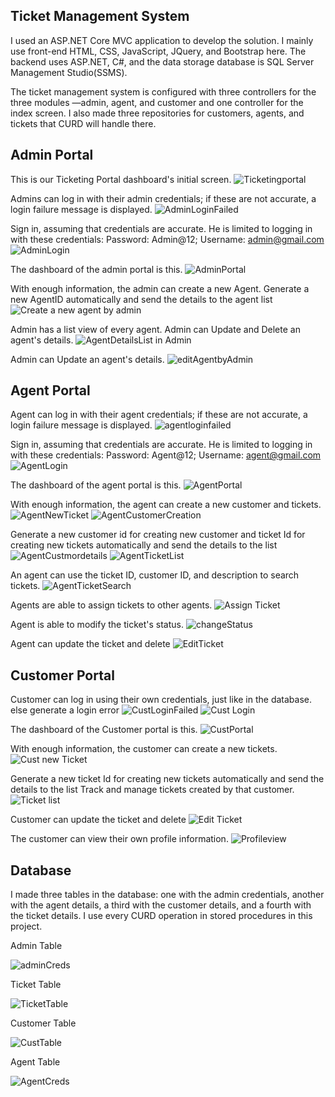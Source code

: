 Ticket Management System
-------------------------------------------------------------------------------------------------------------------------------------------------------------------------------------------------------------

I used an ASP.NET Core MVC application to develop the solution. I mainly use front-end HTML, CSS, JavaScript, JQuery, and Bootstrap here. The backend uses ASP.NET, C#, and the data storage database is SQL Server Management Studio(SSMS). 

The ticket management system is configured with three controllers for the three modules —admin, agent, and customer and one controller for the index screen. I also made three repositories for customers, agents, and tickets that CURD will handle there.


Admin Portal
-------------------------------------------------------------------------------------------------------------------------------------------------------------------------------------------------------------
This is our Ticketing Portal dashboard's initial screen.
![Ticketingportal](https://github.com/akhilkurup194/Ticketing_Sysytem/assets/174370832/f14b9a0c-0680-48a8-9d1a-ee32e0e1e8b6)

Admins can log in with their admin credentials; if these are not accurate, a login failure message is displayed. 
![AdminLoginFailed](https://github.com/akhilkurup194/Ticketing_Sysytem/assets/174370832/7a47a1e4-511e-4dc5-8179-3d43a5cee608)

Sign in, assuming that credentials are accurate. He is limited to logging in with these credentials: Password: Admin@12; Username: admin@gmail.com
![AdminLogin](https://github.com/akhilkurup194/Ticketing_Sysytem/assets/174370832/2ebd51b0-da3e-4dd5-ac0e-0e2d5898292b)

The dashboard of the admin portal is this.
![AdminPortal ](https://github.com/akhilkurup194/Ticketing_Sysytem/assets/174370832/aa49f386-4e71-4d4a-93cd-4a1f93ede64a)

With enough information, the admin can create a new Agent. Generate a new AgentID automatically and send the details to the agent list
![Create a new agent by admin](https://github.com/akhilkurup194/Ticketing_Sysytem/assets/174370832/52962c7d-a331-4d92-b4ad-07d62145803a)

Admin has a list view of every agent. Admin can Update and Delete an agent's details.
![AgentDetailsList in Admin](https://github.com/akhilkurup194/Ticketing_Sysytem/assets/174370832/f95aa315-ad35-4d23-ad1a-42909cc73b41)

Admin can Update an agent's details.
![editAgentbyAdmin](https://github.com/akhilkurup194/Ticketing_Sysytem/assets/174370832/5f6096f7-19e3-4a00-9e47-2969f841e552)



Agent Portal
--------------------------------------------------------------------------------------------------------------------------------------------------------------------------------------------------------------
Agent can log in with their agent credentials; if these are not accurate, a login failure message is displayed. 
![agentloginfailed](https://github.com/akhilkurup194/Ticketing_Sysytem/assets/174370832/f9e596d0-0acd-49cd-a7af-3a55b3437bce)

Sign in, assuming that credentials are accurate. He is limited to logging in with these credentials: Password: Agent@12; Username: agent@gmail.com
![AgentLogin](https://github.com/akhilkurup194/Ticketing_Sysytem/assets/174370832/ec782d4d-4487-463b-af5f-43d187d537a6)

The dashboard of the agent portal is this.
![AgentPortal](https://github.com/akhilkurup194/Ticketing_Sysytem/assets/174370832/813ebdcd-5a80-4844-9395-0e8b1054dbc8)

With enough information, the agent can create a new customer and tickets. 
![AgentNewTicket](https://github.com/akhilkurup194/Ticketing_Sysytem/assets/174370832/1fc99194-00e9-4dd2-be5b-24a02d326911)
![AgentCustomerCreation](https://github.com/akhilkurup194/Ticketing_Sysytem/assets/174370832/37d637b9-fb53-45d2-b8cc-1b71c041748d)

Generate a new customer id for creating new customer and ticket Id for creating new tickets automatically and send the details to the list
![AgentCustmordetails](https://github.com/akhilkurup194/Ticketing_Sysytem/assets/174370832/22b08233-c1be-4801-9250-ffb1d3074d52)
![AgentTicketList](https://github.com/akhilkurup194/Ticketing_Sysytem/assets/174370832/b5dfd882-bbce-4f78-91cc-1fb779781bcb)

An agent can use the ticket ID, customer ID, and description to search tickets.
![AgentTicketSearch](https://github.com/akhilkurup194/Ticketing_Sysytem/assets/174370832/b0d8c33b-3c61-4fa9-9305-d069d32dc201)

Agents are able to assign tickets to other agents.
![Assign Ticket](https://github.com/akhilkurup194/Ticketing_Sysytem/assets/174370832/72dbb5d2-f51b-4e61-9113-22ddef019d36)

Agent is able to modify the ticket's status.
![changeStatus](https://github.com/akhilkurup194/Ticketing_Sysytem/assets/174370832/427ae432-0e14-44a7-aa59-6c98ca7176ed)

Agent can update the ticket and delete
![EditTicket](https://github.com/akhilkurup194/Ticketing_Sysytem/assets/174370832/f722a73e-7dd6-4440-9c54-678d1a6ee288)


Customer Portal
-------------------------------------------------------------------------------------------------------------------------------------------------------------------------------------------------------------
Customer can log in using their own credentials, just like in the database. else generate a login error
![CustLoginFailed](https://github.com/akhilkurup194/Ticketing_Sysytem/assets/174370832/f69e4dab-b5c6-49a6-b042-a8ef2aca569d)
![Cust Login](https://github.com/akhilkurup194/Ticketing_Sysytem/assets/174370832/10226082-8fee-481f-8c39-f174fe586e22)

The dashboard of the Customer portal is this.
![CustPortal](https://github.com/akhilkurup194/Ticketing_Sysytem/assets/174370832/cca07f5a-c531-4235-949f-86aa73261aae)

With enough information, the customer can create a new tickets. 
![Cust new Ticket](https://github.com/akhilkurup194/Ticketing_Sysytem/assets/174370832/2c6bb6a0-79b0-47e7-99e3-1258fadc2f05)

Generate a new ticket Id for creating new tickets automatically and send the details to the list
Track and manage tickets created by that customer.
![Ticket list](https://github.com/akhilkurup194/Ticketing_Sysytem/assets/174370832/3cc4c3b8-2246-46d0-9bea-df530ce31d74)

Customer can update the ticket and delete
![Edit Ticket](https://github.com/akhilkurup194/Ticketing_Sysytem/assets/174370832/76c0c3f3-c0a7-4a12-b3bd-22f35113f339)

The customer can view their own profile information.
![Profileview](https://github.com/akhilkurup194/Ticketing_Sysytem/assets/174370832/decd3c05-fd01-4f7e-a8c2-4806fbcce101)


Database
-------------------------------------------------------------------------------------------------------------------------------------------------------------------------------------------------------------
I made three tables in the database: one with the admin credentials, another with the agent details, a third with the customer details, and a fourth with the ticket details. I use every CURD operation in stored procedures in this project.

Admin Table

![adminCreds](https://github.com/akhilkurup194/Ticketing_Sysytem/assets/174370832/ee3d66bc-60e7-4999-aca9-93c0da171e31)

Ticket Table

![TicketTable](https://github.com/akhilkurup194/Ticketing_Sysytem/assets/174370832/1e4db7f2-48fb-47cb-803b-9a9d9556fcc3)

Customer Table

![CustTable](https://github.com/akhilkurup194/Ticketing_Sysytem/assets/174370832/53ef766e-ee70-4190-9152-b310f310e356)

Agent Table

![AgentCreds](https://github.com/akhilkurup194/Ticketing_Sysytem/assets/174370832/e9e9b6ae-fefb-49d1-ada0-9bd8c702b6b8)


